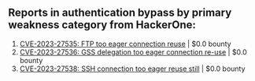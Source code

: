 ## Reports in authentication bypass by primary weakness category from HackerOne:
1. [CVE-2023-27535: FTP too eager connection reuse](https://hackerone.com/reports/1892780) | $0.0 bounty
2. [CVE-2023-27536: GSS delegation too eager connection re-use](https://hackerone.com/reports/1895135) | $0.0 bounty
3. [CVE-2023-27538: SSH connection too eager reuse still](https://hackerone.com/reports/1898475) | $0.0 bounty